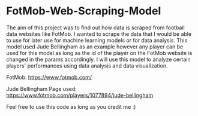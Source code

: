 # FotMob-Web-Scraping-Model
The aim of this project was to find out how data is scraped from football data websites like FotMob. I wanted to scrape the data that I would be able to use for later use for machine learning models 
or for data analysis. This model used Jude Bellingham as an example however any player can be used for this model as long as the id of the player on the FotMob website is changed in the params accordingly.
I will use this model to analyze certain players' performances using data analysis and data visualization. 

FotMob: https://www.fotmob.com/

Jude Bellingham Page used: https://www.fotmob.com/players/1077894/jude-bellingham

Feel free to use this code as long as you credit me :)
